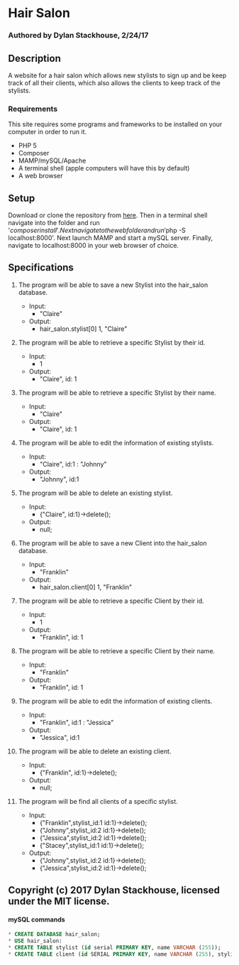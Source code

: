# Hair Salon
### Authored by Dylan Stackhouse, 2/24/17
## Description
A website for a hair salon which allows new stylists to sign up and be keep track of all their clients, which also allows the clients to keep track of the stylists.

### Requirements
This site requires some programs and frameworks to be installed on your computer in order to run it.
* PHP 5
* Composer
* MAMP/mySQL/Apache
* A terminal shell (apple computers will have this by default)
* A web browser

## Setup
Download or clone the repository from [here](https://github.com/DylanCStack/php-hair-salon). Then in a terminal shell navigate into the folder and run '$composer install'. Next navigate to the web folder and run '$php -S localhost:8000'. Next launch MAMP and start a mySQL server.  Finally, navigate to localhost:8000 in your web browser of choice.

## Specifications
1. The program will be able to save a new Stylist into the hair_salon database.
    * Input:
        * "Claire"
    * Output:
        *   hair_salon.stylist[0] 1, "Claire"

2. The program will be able to retrieve a specific Stylist by their id.
    * Input:
        * 1
    * Output:
        * "Claire", id: 1
3. The program will be able to retrieve a specific Stylist by their name.
    * Input:
        * "Claire"
    * Output:
        * "Claire", id: 1

4. The program will be able to edit the information of existing stylists.
    * Input:
        * "Claire", id:1 : "Johnny"
    * Output:
        * "Johnny", id:1

5. The program will be able to delete  an existing stylist.
    * Input:
        * {"Claire", id:1}->delete();
    * Output:
        * null;

6. The program will be able to save a new Client into the hair_salon database.
    * Input:
        * "Franklin"
    * Output:
        *   hair_salon.client[0] 1, "Franklin"

7. The program will be able to retrieve a specific Client by their id.
    * Input:
        * 1
    * Output:
        * "Franklin", id: 1
8. The program will be able to retrieve a specific Client by their name.
    * Input:
        * "Franklin"
    * Output:
        * "Franklin", id: 1

4. The program will be able to edit the information of existing clients.
    * Input:
        * "Franklin", id:1 : "Jessica"
    * Output:
        * "Jessica", id:1

5. The program will be able to delete  an existing client.
    * Input:
        * {"Franklin", id:1}->delete();
    * Output:
        * null;
5. The program will be find all clients of a specific stylist.
    * Input:
        * {"Franklin",stylist_id:1 id:1}->delete();
        * {"Johnny",stylist_id:2 id:1}->delete();
        * {"Jessica",stylist_id:2 id:1}->delete();
        * {"Stacey",stylist_id:1 id:1}->delete();
    * Output:
        * {"Johnny",stylist_id:2 id:1}->delete();
        * {"Jessica",stylist_id:2 id:1}->delete();


## Copyright (c) 2017 Dylan Stackhouse, licensed under the MIT license.

#### mySQL commands

``` SQL
* CREATE DATABASE hair_salon;
* USE hair_salon:
* CREATE TABLE stylist (id serial PRIMARY KEY, name VARCHAR (255));
* CREATE TABLE client (id SERIAL PRIMARY KEY, name VARCHAR (255), stylist_id INT);
```
